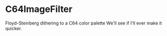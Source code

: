 # C64ImageFilter
Floyd-Steinberg dithering to a C64 color palette 
We'll see if I'll ever make it quicker.
